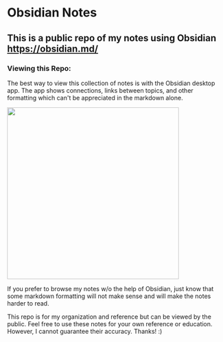 # Obsidian Notes
## This is a public repo of my notes using Obsidian https://obsidian.md/

### Viewing this Repo:
The best way to view this collection of notes is with the Obsidian desktop app. The app shows connections, links between topics, and other formatting which can't be appreciated in the markdown alone.

<picture>

<img src="https://user-images.githubusercontent.com/101938172/213932553-da9f167a-22ba-4c08-a714-6611562a28bb.png" width="400">

</picture>

If you prefer to browse my notes w/o the help of Obsidian, just know that some markdown formatting will not make sense and will make the notes harder to read.

This repo is for my organization and reference but can be viewed by the public. Feel free to use these notes for your own reference or education. However, I cannot guarantee their accuracy. Thanks! :)






